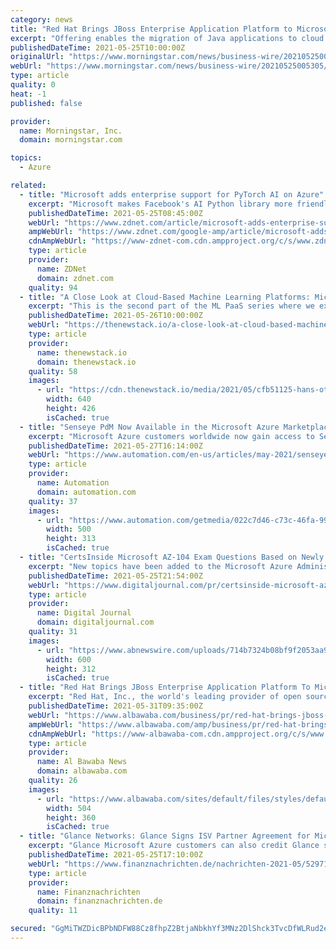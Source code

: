 ```yaml
---
category: news
title: "Red Hat Brings JBoss Enterprise Application Platform to Microsoft Azure, Easing Shift to the Cloud for Traditional Java Applications"
excerpt: "Offering enables the migration of Java applications to cloud environments Red Hat, Inc., the world's leading provider of open source solutions, today announced Red Hat JBoss Enterprise Application Platform (JBoss EAP) on Microsoft Azure,"
publishedDateTime: 2021-05-25T10:00:00Z
originalUrl: "https://www.morningstar.com/news/business-wire/20210525005305/red-hat-brings-jboss-enterprise-application-platform-to-microsoft-azure-easing-shift-to-the-cloud-for-traditional-java-applications"
webUrl: "https://www.morningstar.com/news/business-wire/20210525005305/red-hat-brings-jboss-enterprise-application-platform-to-microsoft-azure-easing-shift-to-the-cloud-for-traditional-java-applications"
type: article
quality: 0
heat: -1
published: false

provider:
  name: Morningstar, Inc.
  domain: morningstar.com

topics:
  - Azure

related:
  - title: "Microsoft adds enterprise support for PyTorch AI on Azure"
    excerpt: "Microsoft makes Facebook's AI Python library more friendly for enterprises with patches and hotfixes for Windows 10."
    publishedDateTime: 2021-05-25T08:45:00Z
    webUrl: "https://www.zdnet.com/article/microsoft-adds-enterprise-support-for-pytorch-ai-on-azure/"
    ampWebUrl: "https://www.zdnet.com/google-amp/article/microsoft-adds-enterprise-support-for-pytorch-ai-on-azure/"
    cdnAmpWebUrl: "https://www-zdnet-com.cdn.ampproject.org/c/s/www.zdnet.com/google-amp/article/microsoft-adds-enterprise-support-for-pytorch-ai-on-azure/"
    type: article
    provider:
      name: ZDNet
      domain: zdnet.com
    quality: 94
  - title: "A Close Look at Cloud-Based Machine Learning Platforms: Microsoft Azure ML, Google Vertex AI"
    excerpt: "This is the second part of the ML PaaS series where we explore Azure Machine Learning services and Google’s Vertex AI platform. We follow the same framework of classifying the features and services of these platforms into the five stages of machine learning."
    publishedDateTime: 2021-05-26T10:00:00Z
    webUrl: "https://thenewstack.io/a-close-look-at-cloud-based-machine-learning-platforms-microsoft-azure-ml-google-vertex-ai/"
    type: article
    provider:
      name: thenewstack.io
      domain: thenewstack.io
    quality: 58
    images:
      - url: "https://cdn.thenewstack.io/media/2021/05/cfb51125-hans-otto-theater-3873684_640.jpg"
        width: 640
        height: 426
        isCached: true
  - title: "Senseye PdM Now Available in the Microsoft Azure Marketplace"
    excerpt: "Microsoft Azure customers worldwide now gain access to Senseye PdM to take advantage of the scalability, reliability, and agility of Azure to drive Industry 4.0 development and reduce unplanned downtime."
    publishedDateTime: 2021-05-27T16:14:00Z
    webUrl: "https://www.automation.com/en-us/articles/may-2021/senseye-pdm-now-microsoft-azure-marketplace"
    type: article
    provider:
      name: Automation
      domain: automation.com
    quality: 37
    images:
      - url: "https://www.automation.com/getmedia/022c7d46-c73c-46fa-996f-b301d9f8eb4c/Senseye-microsoft-May-27-2021-web.png?width=500&height=313&ext=.png"
        width: 500
        height: 313
        isCached: true
  - title: "CertsInside Microsoft AZ-104 Exam Questions Based on Newly Added Azure Exam Topics"
    excerpt: "New topics have been added to the Microsoft Azure Administrator exam. Now the preparation must be in accordance with these new AZ-104 topics if success is the goal. CertsInside has also upgraded its Microsoft AZ-104 exam questions due to newly introduced topics."
    publishedDateTime: 2021-05-25T21:54:00Z
    webUrl: "https://www.digitaljournal.com/pr/certsinside-microsoft-az-104-exam-questions-based-on-newly-added-azure-exam-topics"
    type: article
    provider:
      name: Digital Journal
      domain: digitaljournal.com
    quality: 31
    images:
      - url: "https://www.abnewswire.com/uploads/714b7324b08bf9f2053aa90badaf0310.PNG"
        width: 600
        height: 312
        isCached: true
  - title: "Red Hat Brings JBoss Enterprise Application Platform To Microsoft Azure, Easing Shift To The Cloud For Traditional Java Applications"
    excerpt: "Red Hat, Inc., the world's leading provider of open source solutions, today announced Red Hat JBoss Enterprise Application Platform (JBoss EAP) on Micro"
    publishedDateTime: 2021-05-31T09:35:00Z
    webUrl: "https://www.albawaba.com/business/pr/red-hat-brings-jboss-enterprise-application-platform-microsoft-azure-easing-shift-cloud"
    ampWebUrl: "https://www.albawaba.com/amp/business/pr/red-hat-brings-jboss-enterprise-application-platform-microsoft-azure-easing-shift-cloud"
    cdnAmpWebUrl: "https://www-albawaba-com.cdn.ampproject.org/c/s/www.albawaba.com/amp/business/pr/red-hat-brings-jboss-enterprise-application-platform-microsoft-azure-easing-shift-cloud"
    type: article
    provider:
      name: Al Bawaba News
      domain: albawaba.com
    quality: 26
    images:
      - url: "https://www.albawaba.com/sites/default/files/styles/default/public/im_new/rubaAbdelhadi/red_hat_tower_1.jpg?itok=JVU6RfPF"
        width: 504
        height: 360
        isCached: true
  - title: "Glance Networks: Glance Signs ISV Partner Agreement for Microsoft Azure Marketplace"
    excerpt: "Glance Microsoft Azure customers can also credit Glance session data flowing through Azure towards their Microsoft Azure Consumption Commitment (MACC) requirements. Glance for Financial Services ..."
    publishedDateTime: 2021-05-25T17:10:00Z
    webUrl: "https://www.finanznachrichten.de/nachrichten-2021-05/52971104-glance-networks-glance-signs-isv-partner-agreement-for-microsoft-azure-marketplace-200.htm"
    type: article
    provider:
      name: Finanznachrichten
      domain: finanznachrichten.de
    quality: 11

secured: "GgMiTWZDicBPbNDFW88Cz8fhpZ2BtjaNbkhYf3MNz2DlShck3TvcDfWLRud2eX/9SqDfqDK1m+qe4tSnVQDTlCKlKZYXQqpfdT9xnOecuNRoYv4auULEXQym+kqfc70UPSMORST1O8kr6vLYjS3SMXfradyI2r1aaZFspcU9l5nt9t7zjxqU2yPSlMv0hlQhlJ1blNZWFCUmdqLsufTN+xJendDcmGbu7Viom841YcPUg1pg1qDF4oyedYdD4LRQSWIlkwDB9GD8XIQzL9pM91gYLKsLB/f/JdaCiSV3EMnrIExbVYyBP/sihtKRxCRu6dvfytqVFsA42wzdcK1jiZTvyOZJGRYeLA+IM6S3lGo=;dr617zGPu4ehfUi5fCcABQ=="
---
```


